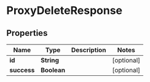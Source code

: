 
# ProxyDeleteResponse

## Properties
Name | Type | Description | Notes
------------ | ------------- | ------------- | -------------
**id** | **String** |  |  [optional]
**success** | **Boolean** |  |  [optional]



